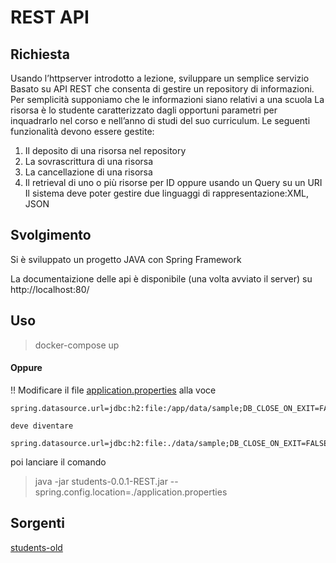 # REST API

## Richiesta 
Usando l’httpserver introdotto a lezione, sviluppare un semplice servizio
Basato su API REST che consenta di gestire un repository di informazioni. 
Per semplicità supponiamo che le informazioni siano relativi a una scuola
La risorsa è lo studente caratterizzato dagli opportuni parametri per 
inquadrarlo nel corso e nell’anno di studi del suo curriculum. 
Le seguenti funzionalità devono essere gestite: 
1. Il deposito di una risorsa nel repository 
2. La sovrascrittura di una risorsa   
3. La cancellazione di una risorsa
4. Il retrieval di uno o più risorse per ID oppure usando un Query su un 
URI 
Il sistema deve poter gestire due linguaggi di rappresentazione:XML, JSON

## Svolgimento
Si è sviluppato un progetto JAVA con Spring Framework

La documentaizione delle api è disponibile (una volta avviato il server) su
http://localhost:80/

## Uso

> docker-compose up
 
#### Oppure

!! Modificare il file [application.properties](application.properties) alla voce 
```
spring.datasource.url=jdbc:h2:file:/app/data/sample;DB_CLOSE_ON_EXIT=FALSE;AUTO_RECONNECT=TRUE

deve diventare 

spring.datasource.url=jdbc:h2:file:./data/sample;DB_CLOSE_ON_EXIT=FALSE;AUTO_RECONNECT=TRUE

```
poi lanciare il comando

> java -jar students-0.0.1-REST.jar --spring.config.location=./application.properties

## Sorgenti 
[students-old](../../esperimenti/students-old)